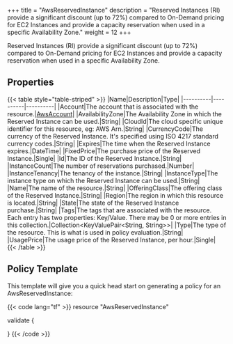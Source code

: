 +++
title = "AwsReservedInstance"
description = "Reserved Instances (RI) provide a significant discount (up to 72%) compared to On-Demand pricing for EC2 Instances and provide a capacity reservation when used in a specific Availability Zone."
weight = 12
+++

Reserved Instances (RI) provide a significant discount (up to 72%) compared to On-Demand pricing for EC2 Instances and provide a capacity reservation when used in a specific Availability Zone.

## Properties
{{< table style="table-striped" >}}
|Name|Description|Type|
|----------|----------|----------|
|Account|The account that is associated with the resource.|[AwsAccount](/docs/aws/resources/awsaccount/)|
|AvailabilityZone|The Availability Zone in which the Reserved Instance can be used.|String|
|CloudId|The cloud specific unique identifier for this resource, eg: AWS Arn.|String|
|CurrencyCode|The currency of the Reserved Instance. It's specified using ISO 4217 standard currency codes.|String|
|Expires|The time when the Reserved Instance expires.|DateTime|
|FixedPrice|The purchase price of the Reserved Instance.|Single|
|Id|The ID of the Reserved Instance.|String|
|InstanceCount|The number of reservations purchased.|Number|
|InstanceTenancy|The tenancy of the instance.|String|
|InstanceType|The instance type on which the Reserved Instance can be used.|String|
|Name|The name of the resource.|String|
|OfferingClass|The offering class of the Reserved Instance.|String|
|Region|The region in which this resource is located.|String|
|State|The state of the Reserved Instance purchase.|String|
|Tags|The tags that are associated with the resource. Each entry has two properties: Key/Value. There may be 0 or more entries in this collection.|Collection\<KeyValuePair<String, String>>|
|Type|The type of the resource. This is what is used in policy evaluation.|String|
|UsagePrice|The usage price of the Reserved Instance, per hour.|Single|
{{< /table >}}

## Policy Template
This template will give you a quick head start on generating a policy for an AwsReservedInstance:

{{< code lang="tf" >}}
resource "AwsReservedInstance"

validate {

}
{{< /code >}}
